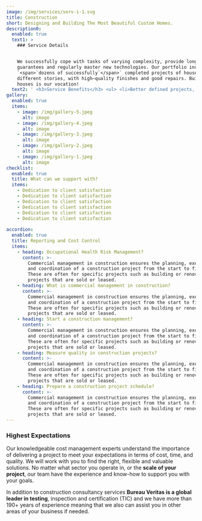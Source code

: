 ```yaml
---
image: /img/services/serv-i-1.svg
title: Construction
short: Designing and Building The Most Beautiful Custom Homes.
description0:
  enabled: true
  text1: >
    ### Service Details


    We successfully cope with tasks of varying complexity, provide long-term
    guarantees and regularly master new technologies. Our portfolio includes
    `<span>`dozens of successfully`</span>` completed projects of houses of
    different stories, with high–quality finishes and good repairs. Building
    houses is our vocation!
  text2: ' <h3>Service Benefits</h3> <ul> <li>Better defined projects, reducing risk and increasing success</li> <li>We provide legislative compliance</li> <li>Cost savings by getting expert advice during the project strategy and estimating</li> <li>Realistic pricing and project timescales</li> <li>Global access to services from world-wide construction consultancy</li> </ul> '
gallery:
  enabled: true
  items:
    - image: /img/gallery-5.jpeg
      alt: image
    - image: /img/gallery-4.jpeg
      alt: image
    - image: /img/gallery-3.jpeg
      alt: image
    - image: /img/gallery-2.jpeg
      alt: image
    - image: /img/gallery-1.jpeg
      alt: image
checklist:
  enabled: true
  title: What can we support with?
  items:
    - Dedication to client satisfaction
    - Dedication to client satisfaction
    - Dedication to client satisfaction
    - Dedication to client satisfaction
    - Dedication to client satisfaction
    - Dedication to client satisfaction
    
accordion:
  enabled: true
  title: Reporting and Cost Control
  items:
    - heading: Occupational Health Risk Management?
      content: >-
        Commercial management in construction ensures the planning, execution,
        and coordination of a construction project from the start to finish.
        These are often for specific projects such as building or renovation
        projects that are sold or leased.
    - heading: What is commercial management in construction?
      content: >-
        Commercial management in construction ensures the planning, execution,
        and coordination of a construction project from the start to finish.
        These are often for specific projects such as building or renovation
        projects that are sold or leased.
    - heading: Start a construction management?
      content: >-
        Commercial management in construction ensures the planning, execution,
        and coordination of a construction project from the start to finish.
        These are often for specific projects such as building or renovation
        projects that are sold or leased.
    - heading: Measure quality in construction projects?
      content: >-
        Commercial management in construction ensures the planning, execution,
        and coordination of a construction project from the start to finish.
        These are often for specific projects such as building or renovation
        projects that are sold or leased.
    - heading: Prepare a construction project schedule?
      content: >-
        Commercial management in construction ensures the planning, execution,
        and coordination of a construction project from the start to finish.
        These are often for specific projects such as building or renovation
        projects that are sold or leased.
---
```


### Highest Expectations

Our knowledgeable cost management experts understand the importance of delivering a project to meet your expectations in terms of cost, time, and quality. We will work with you to find the right, flexible and valuable solutions. No matter what sector you operate in, or the **scale of your project**, our team have the experience and know-how to support you with your goals.

In addition to construction consultancy services **Bureau Veritas is a global leader in testing**, inspection and certification (TIC) and we have more than 190+ years of experience meaning that we also can assist you in other areas of your business if needed.
